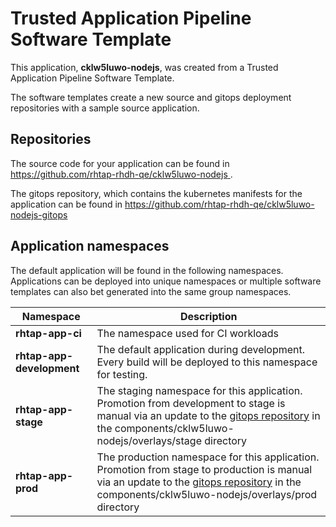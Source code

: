 # Trusted Application Pipeline Software Template

This application, **cklw5luwo-nodejs**, was created from a Trusted Application Pipeline Software Template.

The software templates create a new source and gitops deployment repositories with a sample source application. 

## Repositories

The source code for your application can be found in [https://github.com/rhtap-rhdh-qe/cklw5luwo-nodejs ](https://github.com/rhtap-rhdh-qe/cklw5luwo-nodejs ).
 
The gitops repository, which contains the kubernetes manifests for the application can be found in 
[https://github.com/rhtap-rhdh-qe/cklw5luwo-nodejs-gitops ](https://github.com/rhtap-rhdh-qe/cklw5luwo-nodejs-gitops ) 

## Application namespaces 

The default application will be found in the following namespaces. Applications can be deployed into unique namespaces or multiple software templates can also bet generated into the same group namespaces.  

|  Namespace   |  Description   |  
| -------- | -------- |
| **rhtap-app-ci** | The namespace used for CI workloads |
| **rhtap-app-development** | The default application during development. Every build will be deployed to this namespace for testing. |
| **rhtap-app-stage** | The staging namespace for this application. Promotion from development to stage is manual via an update to the [gitops repository](https://github.com/rhtap-rhdh-qe/cklw5luwo-nodejs-gitops ) in the components/cklw5luwo-nodejs/overlays/stage directory |
| **rhtap-app-prod** | The production namespace for this application. Promotion from stage to production is manual via an update to the [gitops repository](https://github.com/rhtap-rhdh-qe/cklw5luwo-nodejs-gitops ) in the components/cklw5luwo-nodejs/overlays/prod directory |
